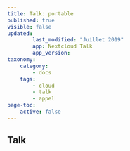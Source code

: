 ```yaml
---
title: Talk: portable
published: true
visible: false
updated:
        last_modified: "Juillet 2019"
        app: Nextcloud Talk
        app_version:
taxonomy:
    category:
        - docs
    tags:
        - cloud
        - talk
        - appel
page-toc:
    active: false
---
```


## Talk
